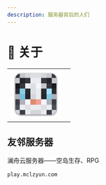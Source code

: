 ```yaml
---
description: 服务器背后的人们
---
```


# 🧻 关于



|                                                              |      |
| :----------------------------------------------------------: | ---- |
| <img src="../.gitbook/assets/imsalze.png" style="zoom:50%;" /> |      |



## 友邻服务器

澜舟云服务器——空岛生存、RPG

```text
play.mclzyun.com
```



